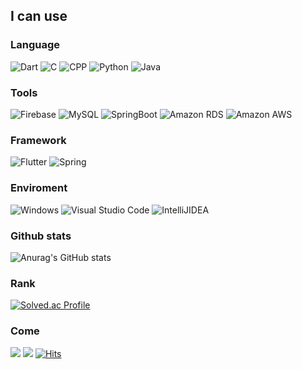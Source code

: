 ## I can use

### Language 
<img alt="Dart" src ="https://img.shields.io/badge/Dart-02569B?&style=for-the-badge&logo=Dart&logoColor=white"/> <img alt="C" src ="https://img.shields.io/badge/C-A8B9CC?&style=for-the-badge&logo=C&logoColor=black"/> <img alt="CPP" src ="https://img.shields.io/badge/CPP-A8B9CC?&style=for-the-badge&logo=cplusplus&logoColor=black"/> <img alt="Python" src ="https://img.shields.io/badge/Python-3776AB?&style=for-the-badge&logo=Python&logoColor=black"/> <img alt="Java" src ="https://img.shields.io/badge/Java-orange?&style=for-the-badge&logo=java&logoColor=black"/>

### Tools 
<img alt="Firebase" src ="https://img.shields.io/badge/firebase-02569B?&style=for-the-badge&logo=firebase&logoColor=white"/> <img alt="MySQL" src ="https://img.shields.io/badge/MySQL-4479A1?&style=for-the-badge&logo=MySQL&logoColor=black"/> <img alt="SpringBoot" src ="https://img.shields.io/badge/springboot-orange?&style=for-the-badge&logo=springboot&logoColor=white"/> <img alt="Amazon RDS" src ="https://img.shields.io/badge/amazon_rds-527FFF?&style=for-the-badge&logo=amazonrds&logoColor=white"/> <img alt="Amazon AWS" src ="https://img.shields.io/badge/amazon_aws-527FFF?&style=for-the-badge&logo=amazonaws&logoColor=white"/>

### Framework

<img alt="Flutter" src ="https://img.shields.io/badge/Flutter-02569B.svg?&style=for-the-badge&logo=Flutter&logoColor=white"/> <img alt="Spring" src ="https://img.shields.io/badge/spring-orange?&style=for-the-badge&logo=spring&logoColor=white"/>


### Enviroment
<img alt="Windows" src ="https://img.shields.io/badge/Windows-black?&style=for-the-badge&logo=Windows&logoColor=white"/> <img alt="Visual Studio Code" src ="https://img.shields.io/badge/VSCode-02569B?&style=for-the-badge&logo=Visual Studio Code&logoColor=white"/> <img alt="IntelliJIDEA" src ="https://img.shields.io/badge/intellijidea-orange?&style=for-the-badge&logo=IntelliJ IDEA&logoColor=white"/> 


### Github stats
![Anurag's GitHub stats](https://github-readme-stats.vercel.app/api?username=June222&show_icons=true&theme=radical)

### Rank
[![Solved.ac Profile](http://mazassumnida.wtf/api/v2/generate_badge?boj=jangtai4)](https://solved.ac/jangtai4/)

### Come 
<a href="https://noogang.tistory.com/" target="_blank"><img src="https://img.shields.io/badge/noogang-000000?style=for-the-badge&logo=Tistory&logoColor=white"/></a> <a href="https://www.instagram.com/vwxy_h__s_/?hl=ko" target="_blank"><img src="https://img.shields.io/badge/vwyz__h____s__-E4405F?style=for-the-badge&logo=Instagram&logoColor=white"/></a>       [![Hits](https://hits.seeyoufarm.com/api/count/incr/badge.svg?url=https%3A%2F%2Fgithub.com%2FJune222&count_bg=%23C83D3D&title_bg=%23555555&icon=&icon_color=%23E7E7E7&title=hits&edge_flat=false)](https://hits.seeyoufarm.com)



<!--
**June222/June222** is a ✨ _special_ ✨ repository because its `README.md` (this file) appears on your GitHub profile.
<a href="https://noogang.tistory.com/" target="_blank"><img src="https://img.shields.io/badge/Tistory-000000?style=for-the-badge&logo=Tistory&logoColor=white"/></a> // 링크 배너
<img alt="Dart" src ="https://img.shields.io/badge/Dart-0175C2.svg?&style=for-the-badge&logo=Dart&logoColor=black"/> // 이미지 배너

Here are some ideas to get you started:

- 🔭 I’m currently working on ...
- 🌱 I’m currently learning ...
- 👯 I’m looking to collaborate on ...
- 🤔 I’m looking for help with ...
- 💬 Ask me about ...
- 📫 How to reach me: ...
- 😄 Pronouns: ...
- ⚡ Fun fact: ...
-->
